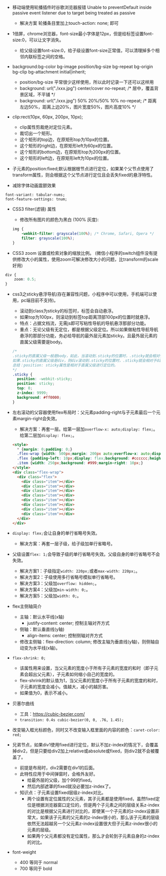 * 移动端使用轮播插件时谷歌浏览器报错 Unable to preventDefault inside passive event listener due to target being treated as passive
     - 解决方案 轮播条目里加上touch-action: none; 即可

* 1倍屏，chrome浏览器，font-size最小字体是12px，但是给标签设置font-size:0，可以让文字消失。
    - 给父级设置font-size:0，给子级设置font-size正常值，可以清理掉多个相邻内联标签之间的空格。

* background:bg-color bg-image position/bg-size bg-repeat bg-origin bg-clip bg-attachment initial|inherit;
    - position/bg-size 平常很少这样使用，所以此时记录一下还可以这样用
    - background: url("./xxx.jpg") center/cover no-repeat; /* 居中，覆盖背景区域，不平铺 */
    - background: url("./xxx.jpg") 50% 20%/50% 10% no-repeat; /* 距离左边50%，距离上边20%，图片宽度50%，图片高度10% */

* clip:rect(10px, 60px, 200px, 10px);
    - clip属性剪裁绝对定位元素。
    - 裁切出一个矩形。
    - 这个矩形的top边，在原矩形top为10px的位置。
    - 这个矩形的right边，在原矩形left为60px的位置。
    - 这个矩形的bottom边，在原矩形top为200px的位置。
    - 这个矩形的left边，在原矩形left为10px的位置。

* 子元素的position:fixed;默认根据根节点进行定位，如果某个父节点使用了transform属性，则会根据这个父节点进行定位且会丢失fixed的悬浮特性。

* 减除字体动画震颤效果
```
font-variant: tabular-nums;
font-feature-settings: tnum;
```

* CSS3 filter(滤镜) 属性
    - 修改所有图片的颜色为黑白 (100% 灰度):
    ```css
    img {
        -webkit-filter: grayscale(100%); /* Chrome, Safari, Opera */
        filter: grayscale(100%);
    }
    ```

* CSS3 zoom 设置或检索对象的缩放比例。 (微信小程序的switch组件没有提供修改大小的属性，使用zoom可解决修改大小的问题，比transform的scale好用)
```css
div {
    zoom: 0.5;
}
```

* css3之sticky悬浮导航(存在兼容性问题，小程序中可以使用，手机端可以使用，pc端目前不支持)。
    - 滚动到class为sticky的标签时，标签会自动悬浮。
    - 如果top为100px，则滚动到标签top距离顶部100px的位置时就悬浮。
    - 特点：占据文档流，无需js即可写粘性导航的导航悬浮那部分功能。
    - 重点：无论父级有无定位，都是根据父级定位。所以如果做粘性导航导航悬浮的那部分功能，务必给导航的最外层元素加sticky。且最外层元素的直属父级需要是body。
    ```css
    /*
    .sticky的直属父级一般是body，如此，当滚动到.sticky的位置时，.sticky就会相对于body悬浮到可视区的指定位置。
    如果.sticky的直属父级是div，则div滚动到.sticky的位置时，.sticky就会相对于div悬浮到可视区的指定位置。
    总结：position: sticky属性是相对于直属父级进行定位的。
    */
    .sticky {
      position: -webkit-sticky;
      position: sticky;
      top: 0;
      z-index: 9999;
      background: #ff0000;
    }
    ```
* 左右滚动的父容器使用flex布局时：父元素padding-right与子元素最后一个元素margin-right会失效。
  - 解决方案：再套一层。给第一层加`overflow-x: auto;display: flex;`。给第二层加`display: flex;`。
  ```html
  <style>
    * {margin: 0;padding: 0;}
    .flex-wrap {width: 500px;margin: 200px auto;overflow-x: auto;display: flex;}
    .flex {padding-left: 10px;display: flex;background: #cccccc;height: 200px;}
    .item {width: 250px;background: #999;margin-right: 10px;}
  </style>
  <div class="flex-wrap">
    <div class="flex">
      <div class="item"></div>
      <div class="item"></div>
      <div class="item"></div>
      <div class="item"></div>
      <div class="item"></div>
      <div class="item"></div>
      <div class="item"></div>
      <div class="item"></div>
    </div>
  </div>
  ```
* `display: flex;`会让自身的单行省略号失效。
  - 解决方案：再套一层子级，给子级加单行省略号。
* 父级设置`flex: 1;`会导致子级的单行省略号失效。父级自身的单行省略号不会失效。
  - 解决方案1：子级指定`width: 220px;`或者`max-width: 220px;`。
  - 解决方案2：子级使用多行省略号模拟单行省略号。
  - 解决方案3：父级加`overflow: hidden;`。
  - 解决方案4：父级加`min-width: 0;`。
  - 解决方案5：父级加`width: 0;`。
* flex主侧轴简介
    - 主轴：默认水平线(x轴)
        - justify-content: center; 控制主轴对齐方式
    - 侧轴：默认垂直线(y轴)
        - align-items: center; 控制侧轴对齐方式
    - 修改主侧轴：flex-direction: column; 修改主轴为垂直线(y轴)，则侧轴自动变为水平线(x轴)。
* `flex-shrink: 0;`
    - 该属性用来设置，当父元素的宽度小于所有子元素的宽度的和时（即子元素会超出父元素），子元素如何缩小自己的宽度的。
    - flex-shrink的默认值为1，当父元素的宽度小于所有子元素的宽度的和时，子元素的宽度会减小。值越大，减小的越厉害。
    - 如果值为0，表示不减小。

* 贝塞尔曲线
    - 工具：https://cubic-bezier.com/
    - `transition: 0.4s cubic-bezier(0, 0, .76, 1.45);`

* 改变输入框光标颜色，同时又不改变输入框里面的内容的颜色：`caret-color: red;`

* 兄弟节点，如果div1使用fixed进行定位，默认不加z-index的情况下，会覆盖掉div2，但是只要给div2加上relative或absolute或fixed，则div2就不会被覆盖了。
  - 前提是布局时，div2需要在div1的后面。
  - 此特性应用于中间弹窗时，会格外友好。
    - 给最外层的父级，加个99的fixed。
    - 然后内部遮罩的fixed就没必要加z-index了。
  - 知识点：子元素设置fixed层级z-index对比。
    - 两个设置有定位属性的父元素，其子元素都是使用fixed，虽然fixed定位是根据浏览器窗口定位的，但是两个子元素之间的层级关系z-index的对比是根据父元素进行对比的，即使某一个子元素的z-index设置非常大，如果该子元素的父元素的z-index很小的，那么该子元素的层级依然无法超越另一个父元素z-index设置很大但子元素z-index很小的元素的层级。
    - 如果两个父元素都没有定位属性，那么才会轮到子元素自身的z-index的对比。

* font-weight
  - 400 等同于 normal
  - 700 等同于 bold
